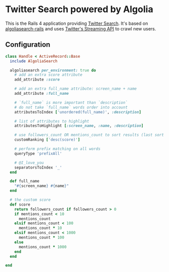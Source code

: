 Twitter Search powered by Algolia
==================

This is the Rails 4 application providing [Twitter Search](http://twittersearch.algolia.io). It's based on [algoliasearch-rails](https://github.com/algolia/algoliasearch-rails) and uses [Twitter's Streaming API](https://dev.twitter.com/docs/streaming-apis) to crawl new users.

Configuration
--------------

```ruby
class Handle < ActiveRecord::Base
  include AlgoliaSearch

  algoliasearch per_environment: true do
    # add an extra score attribute
    add_attribute :score

    # add an extra full_name attribute: screen_name + name
    add_attribute :full_name

    # `full_name` is more important than `description`
    # do not take `full_name` words order into account
    attributesToIndex ['unordered(full_name)', :description]

    # list of attributes to highlight
    attributesToHighlight [:screen_name, :name, :description]

    # use followers_count OR mentions_count to sort results (last sort criteria)
    customRanking ['desc(score)']

    # perform prefix matching on all words
    queryType 'prefixAll'

    # @I_love_you
    separatorsToIndex '_'
  end

  def full_name
    "#{screen_name} #{name}"
  end

  # the custom score
  def score
    return followers_count if followers_count > 0
    if mentions_count < 10
      mentions_count
    elsif mentions_count < 100
      mentions_count * 10
    elsif mentions_count < 1000
      mentions_count * 100
    else
      mentions_count * 1000
    end
  end

end
```
